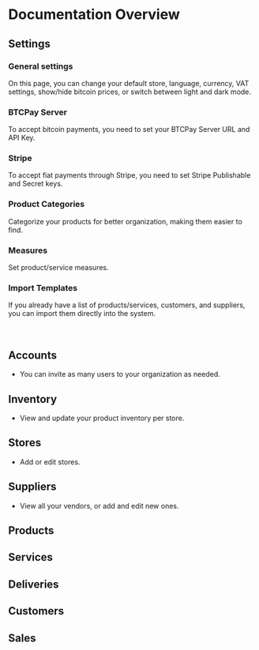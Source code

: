 # Documentation Overview

## Settings
### General settings  
  On this page, you can change your default store, language, currency, VAT settings, show/hide bitcoin prices, or switch between light and dark mode.
### BTCPay Server  
  To accept bitcoin payments, you need to set your BTCPay Server URL and API Key.
### Stripe  
  To accept fiat payments through Stripe, you need to set Stripe Publishable and Secret keys.
### Product Categories  
  Categorize your products for better organization, making them easier to find.
### Measures  
  Set product/service measures.
### Import Templates  
  If you already have a list of products/services, customers, and suppliers, you can import them directly into the system.
<br><br> <br> 


## Accounts
- You can invite as many users to your organization as needed.

## Inventory
- View and update your product inventory per store.

## Stores
- Add or edit stores.

## Suppliers
- View all your vendors, or add and edit new ones.
## Products
## Services
## Deliveries
## Customers
## Sales
